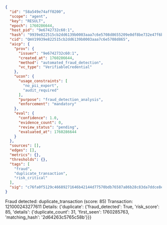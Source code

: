 ```json
{
  "id": "58a549e74aff0200",
  "scope": "agent",
  "key": "RESULT",
  "epoch": 1760286644,
  "host_pid": "9e6742732c60:1",
  "hash": "9939e822515cb2dd6139b0003aaa7c6e5708d8655209e0df8be732e47f6b35a3",
  "cid": "QmV19939e822515cb2dd6139b0003aaa7c6e5708d865",
  "aicp": {
    "prov": {
      "issuer": "9e6742732c60:1",
      "created_at": 1760286644,
      "method": "automated_fraud_detection",
      "vc_type": "VerifiableCredential"
    },
    "ucon": {
      "usage_constraints": [
        "no_pii_export",
        "audit_required"
      ],
      "purpose": "fraud_detection_analysis",
      "enforcement": "mandatory"
    },
    "eval": {
      "confidence": 1.0,
      "evidence_count": 0,
      "review_status": "pending",
      "evaluated_at": 1760286644
    }
  },
  "sources": [],
  "edges": [],
  "metrics": {},
  "thresholds": {},
  "tags": [
    "fraud",
    "duplicate_transaction",
    "risk_critical"
  ],
  "sig": "c76fa0f5129c46689271646b42144d77570bdb76587a86b28c83da7ddce8efd4"
}
```

Fraud detected: duplicate_transaction (score: 85)
Transaction: 121000243277611
Details: {'duplicate': {'fraud_detected': True, 'risk_score': 85, 'details': {'duplicate_count': 31, 'first_seen': 1760285763, 'matching_hash': '2d64263c5765c58b'}}}